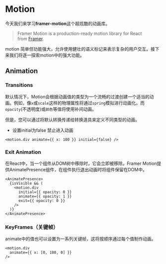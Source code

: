 

# Motion
今天我们来学习**framer-motion**这个超炫酷的动画库。
>Framer Motion is a production-ready motion library for React from [Framer](https://www.framer.com/).

motion 简单但功能强大，允许使用健壮的语义标记来表示复杂的用户交互。接下来我们将逐一探索motion中的强大功能。

## Animation
###  Transitions
默认情况下，Motion会根据动画值的类型为一个流畅的过渡创建一个适当的动画。例如，像`x`或`scale`这样的物理属性将通过`spring`模拟进行动画化。而`opacity`(不透明度)或`颜色`等值将使用补间动画。  

但是，您可以通过将默认转换传递给转换道具来定义不同类型的动画。


+ 设置initial为false 禁止进入动画
```tsx
<motion.div animate={{ x: 100 }} initial={false} />
```

###  Exit Animation 
在React中，当一个组件从DOM树中移除时，它会立即被移除。Framer Motion提供AnimatePresence组件，在组件执行退出动画时将组件保留在DOM中。
```tsx
<AnimatePresence>
  {isVisible && (
    <motion.div
      initial={{ opacity: 0 }}
      animate={{ opacity: 1 }}
      exit={{ opacity: 0 }}
    />
  )}
</AnimatePresence>
```

###  KeyFrames（关键帧）

animate中的值也可以设置为一系列关键帧，这将按顺序通过每个值制作动画。
```tsx
<motion.div
  animate={{ x: [0, 100, 0] }}
/>
```